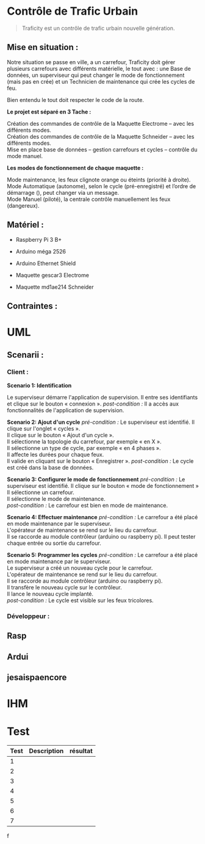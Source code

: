 Contrôle de Trafic Urbain
=========================

>   Traficity est un contrôle de trafic urbain nouvelle génération.

Mise en situation :
-------------------

Notre situation se passe en ville, a un carrefour, Traficity doit gérer
plusieurs carrefours avec différents matérielle, le tout avec : une Base de
données, un superviseur qui peut changer le mode de fonctionnement (mais pas en
crée) et un Technicien de maintenance qui crée les cycles de feu.

Bien entendu le tout doit respecter le code de la route.

**Le projet est séparé en 3 Tache :**

Création des commandes de contrôle de la Maquette Electrome – avec les
différents modes.  
Création des commandes de contrôle de la Maquette Schneider – avec les
différents modes.  
Mise en place base de données – gestion carrefours et cycles – contrôle du mode
manuel.

**Les modes de fonctionnement de chaque maquette :**

Mode maintenance, les feux clignote orange ou éteints (priorité à droite).  
Mode Automatique (autonome), selon le cycle (pré-enregistré) et l’ordre de
démarrage (), peut changer via un message.  
Mode Manuel (piloté), la centrale contrôle manuellement les feux (dangereux).

Matériel :
----------

-   Raspberry Pi 3 B+

-   Arduino méga 2526

-   Arduino Ethernet Shield

-   Maquette gescar3 Electrome

-   Maquette md1ae214 Schneider

Contraintes :
-------------

UML
===

Scenarii :
----------

### Client :

**Scenario 1: Identification**

Le superviseur démarre l'application de supervision. Il entre ses identifiants
et clique sur le bouton « connexion ». *post-condition :* Il a accès aux
fonctionnalités de l'application de supervision.

**Scenario 2: Ajout d'un cycle** *pré-condition :* Le superviseur est identifié.
Il clique sur l'onglet « cycles ».  
Il clique sur le bouton « Ajout d'un cycle ».  
Il sélectionne la topologie du carrefour, par exemple « en X ».  
Il sélectionne un type de cycle, par exemple « en 4 phases ».  
Il affecte les durées pour chaque feux.  
Il valide en cliquant sur le bouton « Enregistrer ». *post-condition :* Le cycle
est créé dans la base de données.

**Scenario 3: Configurer le mode de fonctionnement** *pré-condition :* Le
superviseur est identifié. Il clique sur le bouton « mode de fonctionnement » Il
sélectionne un carrefour.  
Il sélectionne le mode de maintenance.  
*post-condition :* Le carrefour est bien en mode de maintenance.

**Scenario 4: Effectuer maintenance** *pré-condition :* Le carrefour a été placé
en mode maintenance par le superviseur.  
L'opérateur de maintenance se rend sur le lieu du carrefour.  
Il se raccorde au module contrôleur (arduino ou raspberry pi). Il peut tester
chaque entrée ou sortie du carrefour.

**Scenario 5: Programmer les cycles** *pré-condition :* Le carrefour a été placé
en mode maintenance par le superviseur.  
Le superviseur a créé un nouveau cycle pour le carrefour.  
L'opérateur de maintenance se rend sur le lieu du carrefour.  
Il se raccorde au module contrôleur (arduino ou raspberry pi).  
Il transfère le nouveau cycle sur le contrôleur.  
Il lance le nouveau cycle implanté.  
*post-condition :* Le cycle est visible sur les feux tricolores.

### Développeur :

Rasp
----

Ardui
-----

jesaispaencore
--------------

IHM
===

Test
====

| Test | Description | résultat |
|------|-------------|----------|
| 1    |             |          |
| 2    |             |          |
| 3    |             |          |
| 4    |             |          |
| 5    |             |          |
| 6    |             |          |
| 7    |             |          |

f
